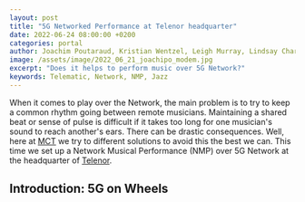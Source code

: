 ```yaml
---
layout: post
title: "5G Networked Performance at Telenor headquarter"
date: 2022-06-24 08:00:00 +0200
categories: portal
author: Joachim Poutaraud, Kristian Wentzel, Leigh Murray, Lindsay Charles
image: /assets/image/2022_06_21_joachipo_modem.jpg
excerpt: "Does it helps to perform music over 5G Network?"
keywords: Telematic, Network, NMP, Jazz
---
```


When it comes to play over the Network, the main problem is to try to keep a common rhythm going between remote musicians. Maintaining a shared beat or sense of pulse is difficult if it takes too long for one musician's sound to reach another's ears. There can be drastic consequences. Well, here at [MCT](https://www.uio.no/english/studies/programmes/mct-master/) we try to different solutions to avoid this the best we can. This time we set up a Network Musical Performance (NMP) over 5G Network at the headquarter of [Telenor](https://www.telenor.no/privat/). 

## **Introduction: 5G on Wheels**

